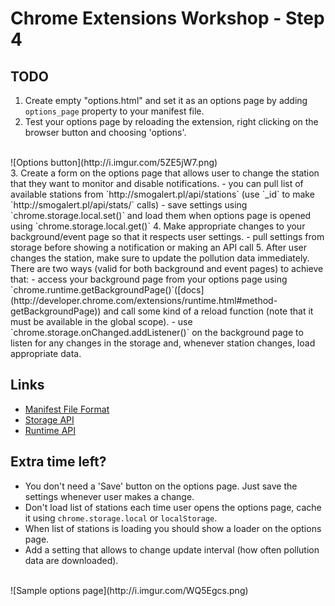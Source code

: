 # Chrome Extensions Workshop - Step 4

## TODO
1. Create empty "options.html" and set it as an options page by adding `options_page` property to your manifest file.
2. Test your options page by reloading the extension, right clicking on the browser button and choosing 'options'.
<br/>
![Options button](http://i.imgur.com/5ZE5jW7.png)
<br/>
3. Create a form on the options page that allows user to change the station that they want to monitor and disable notifications.
	- you can pull list of available stations from `http://smogalert.pl/api/stations` (use `_id` to make `http://smogalert.pl/api/stats/<id>` calls)
	- save settings using `chrome.storage.local.set()` and load them when options page is opened using `chrome.storage.local.get()`
4. Make appropriate changes to your background/event page so that it respects user settings.
	- pull settings from storage before showing a notification or making an API call
5. After user changes the station, make sure to update the pollution data immediately. There are two ways (valid for both background and event pages) to achieve that:
	- access your background page from your options page using `chrome.runtime.getBackgroundPage()`([docs](http://developer.chrome.com/extensions/runtime.html#method-getBackgroundPage)) and call some kind of a reload function (note that it must be available in the global scope).
	- use `chrome.storage.onChanged.addListener()` on the background page to listen for any changes in the storage and, whenever station changes, load appropriate data.

## Links
- [Manifest File Format](http://developer.chrome.com/extensions/manifest.html)
- [Storage API](http://developer.chrome.com/extensions/storage.html)
- [Runtime API](http://developer.chrome.com/extensions/runtime.html)

## Extra time left?
- You don't need a 'Save' button on the options page. Just save the settings whenever user makes a change.
- Don't load list of stations each time user opens the options page, cache it using `chrome.storage.local` or `localStorage`.
- When list of stations is loading you should show a loader on the options page.
- Add a setting that allows to change update interval (how often pollution data are downloaded).
<br/>
![Sample options page](http://i.imgur.com/WQ5Egcs.png)